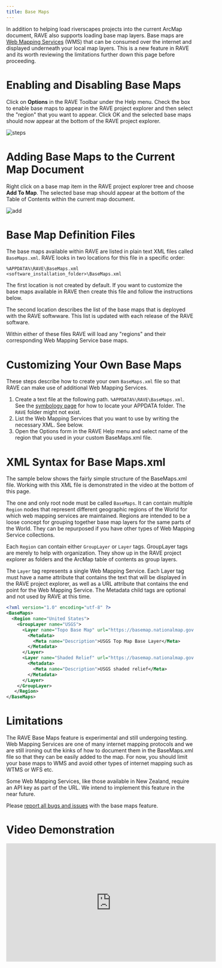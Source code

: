 ```yaml
---
title: Base Maps
---
```


In addition to helping load riverscapes projects into the current ArcMap document, RAVE also supports loading base map layers.
Base maps are [Web Mapping Services](https://en.wikipedia.org/wiki/Web_Map_Service) (WMS) that can be consumed over the internet and displayed underneath your local map layers. This is a new feature in RAVE and its worth reviewing the limitations further down this page before proceeding.

# Enabling and Disabling Base Maps

Click on **Options** in the RAVE Toolbar under the Help menu. Check the box to enable base maps to appear in the RAVE project 
explorer and then select the "region" that you want to appear. Click OK and the selected base maps should now appear at the bottom of the RAVE project explorer.

![steps]({{site.baseurl}}/assets/images/base_maps_steps.png)

# Adding Base Maps to the Current Map Document

Right click on a base map item in the RAVE project explorer tree and choose **Add To Map**. The selected base map should appear at the bottom of the Table of Contents within the current map document.

![add]({{site.baseurl}}assets/images/add_base_map.png)

# Base Map Definition Files

The base maps available within RAVE are listed in plain text XML files called `BaseMaps.xml`. RAVE looks in two locations for this file in a specific order:

```
%APPDATA%\RAVE\BaseMaps.xml
<software_installation_folder>\BaseMaps.xml
```

The first location is not created by default. If you want to customize the base maps available in RAVE then create this file and follow the instructions below.

The second location describes the list of the base maps that is deployed with the RAVE softwware. This list is updated with each release of the RAVE software.

Within either of these files RAVE will load any "regions" and their corresponding Web Mapping Service base maps.

# Customizing Your Own Base Maps

These steps describe how to create your own `BaseMaps.xml` file
so that RAVE can make use of additional Web Mapping Services.

1. Create a text file at the following path. `%APPDATA%\RAVE\BaseMaps.xml`. See the [symbology page](symbology.html#where-is-my-appdata-folder) for how to locate your APPDATA folder. The `RAVE` folder might not exist.
1. List the Web Mapping Services that you want to use by writing the necessary XML. See below.
1. Open the Options form in the RAVE Help menu and select name of the region that you used in your custom BaseMaps.xml file.

# XML Syntax for Base Maps.xml

The sample below shows the fairly simple structure of the BaseMaps.xml file. Working with this XML file is demonstrated in the video at the bottom of this page.

The one and only root node must be called `BaseMaps`. It can contain multiple `Region` nodes that represent different geographic regions of the World for which web mapping services are maintained. Regions are intended to be a loose concept for grouping together base map layers for the same parts of the World. They can be repurposed if you have other types of Web Mapping Service collections.

Each `Region` can contain either `GroupLayer` or `Layer` tags. GroupLayer tags are merely to help with organization. They show up in the RAVE project explorer as folders and the ArcMap table of contents as group layers. 

The `Layer` tag represents a single Web Mapping Service. Each Layer tag must have a name attribute that contains the text that will be displayed in the RAVE project explorer, as well as a URL attribute that contains the end point for the Web Mapping Service. The Metadata child tags are optional and not used by RAVE at this time.

```xml
<?xml version="1.0" encoding="utf-8" ?>
<BaseMaps>
  <Region name="United States">
    <GroupLayer name="USGS">
      <Layer name="Topo Base Map" url="https://basemap.nationalmap.gov:443/arcgis/services/USGSTopo/MapServer/WmsServer?">
        <Metadata>
          <Meta name="Description">USGS Top Map Base Layer</Meta>
        </Metadata>
      </Layer>
      <Layer name="Shaded Relief" url="https://basemap.nationalmap.gov:443/arcgis/services/USGSShadedReliefOnly/MapServer/WmsServer?">
        <Metadata>
          <Meta name="Description">USGS shaded relief</Meta>
        </Metadata>
      </Layer>
    </GroupLayer>
   </Region>
</BaseMaps>
```

# Limitations

The RAVE Base Maps feature is experimental and still undergoing testing. Web Mapping Services are one of many internet mapping protocols and we are still ironing out the kinks of how to document them in the BaseMaps.xml file so that they can be easily added to the map. For now, you should limit your base maps to WMS and avoid other types of internet mapping such as WTMS or WFS etc.

Some Web Mapping Services, like those available in New Zealand, require an API key as part of the URL. We intend to implement this feature in the near future.

Please [report all bugs and issues](https://github.com/Riverscapes/RaveAddIn/issues) with the base maps feature.

# Video Demonstration

<div class="responsive-embed">
<iframe width="560" height="315" src="https://www.youtube.com/embed/2SLKCW6M9ik" frameborder="0" allow="autoplay; encrypted-media" allowfullscreen></iframe>
</div>
